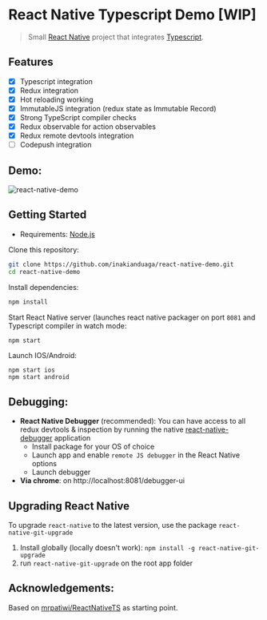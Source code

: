 # React Native Typescript Demo [WIP]

> Small [React Native](https://facebook.github.io/react-native/) project that integrates [Typescript](https://www.typescriptlang.org/).

## Features

- [x] Typescript integration
- [x] Redux integration 
- [x] Hot reloading working
- [x] ImmutableJS integration (redux state as Immutable Record)
- [x] Strong TypeScript compiler checks 
- [x] Redux observable for action observables
- [x] Redux remote devtools integration
- [ ] Codepush integration

## Demo:

![react-native-demo](https://cloud.githubusercontent.com/assets/4490289/24935282/678432b8-1f21-11e7-83a5-f4cf98d5bbfd.gif)

## Getting Started

* Requirements: [Node.js](https://nodejs.org)

Clone this repository:

```sh
git clone https://github.com/inakianduaga/react-native-demo.git
cd react-native-demo
```

Install dependencies:

```sh
npm install
```

Start React Native server (launches react native packager on port `8081` and Typescript compiler in watch mode:

```sh
npm start
```

Launch IOS/Android:
```
npm start ios
npm start android
```

## Debugging:

- **React Native Debugger** (recommended): You can have access to all redux devtools & inspection by running the native [react-native-debugger](https://github.com/jhen0409/react-native-debugger) application
  - Install package for your OS of choice
  - Launch app and enable `remote JS debugger` in the React Native options
  - Launch debugger
- **Via chrome**: on http://localhost:8081/debugger-ui

## Upgrading React Native

To upgrade `react-native` to the latest version, use the package `react-native-git-upgrade`

1. Install globally (locally doesn't work): `npm install -g react-native-git-upgrade`
2. run `react-native-git-upgrade` on the root app folder

## Acknowledgements:

Based on [mrpatiwi/ReactNativeTS](https://github.com/mrpatiwi/ReactNativeTS) as starting point.